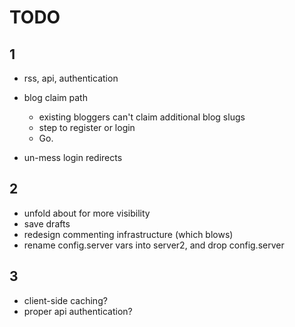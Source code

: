 TODO
=======

1
-------

- rss, api, authentication

- blog claim path
  - existing bloggers can't claim additional blog slugs
  - step to register or login
  - Go.

- un-mess login redirects


2
-------

- unfold about for more visibility
- save drafts
- redesign commenting infrastructure (which blows)
- rename config.server vars into server2, and drop config.server


3
-------

- client-side caching?
- proper api authentication?